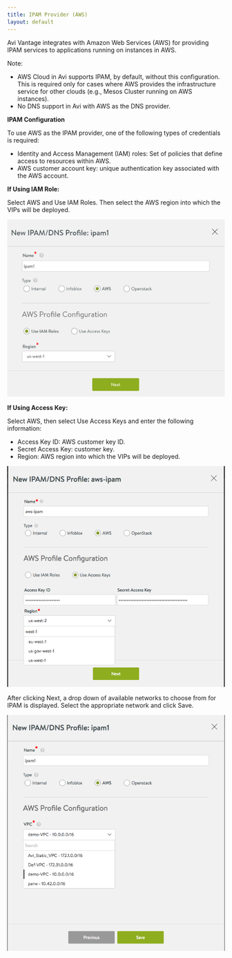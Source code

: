 ```yaml
---
title: IPAM Provider (AWS)
layout: default
---
```

Avi Vantage integrates with Amazon Web Services (AWS) for providing IPAM services to applications running on instances in AWS.

Note:

* AWS Cloud in Avi supports IPAM, by default, without this configuration. This is required only for cases where AWS provides the infrastructure service for other clouds (e.g., Mesos Cluster running on AWS instances).
* No DNS support in Avi with AWS as the DNS provider.

**IPAM Configuration**

To use AWS as the IPAM provider, one of the following types of credentials is required:

* Identity and Access Management (IAM) roles: Set of policies that define access to resources within AWS.
* AWS customer account key: unique authentication key associated with the AWS account.

**If Using IAM Role:**

Select AWS and Use IAM Roles. Then select the AWS region into which the VIPs will be deployed.

<img src="img/ipam-aws-iamroles.png" alt="IPAM Provider (AWS) IAM roles" width="511" height="410">

**If Using Access Key:**

Select AWS, then select Use Access Keys and enter the following information:

* Access Key ID: AWS customer key ID.
* Secret Access Key: customer key.
* Region: AWS region into which the VIPs will be deployed.

<a href="img/aws-ipam.png"><img src="img/aws-ipam.png" alt="IPAM Provider (AWS)" width="511" height="511"></a>

After clicking Next, a drop down of available networks to choose from for IPAM is displayed. Select the appropriate network and click Save.

<a href="img/aws-vpc-select-2.png"><img src="img/aws-vpc-select-2.png" alt="AWS VPC select" width="508" height="546"></a>